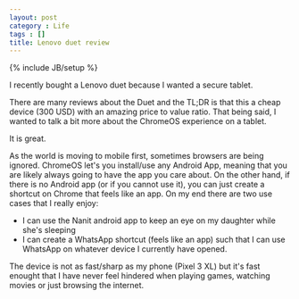 ```yaml
---
layout: post
category : Life
tags : []
title: Lenovo duet review
---
```

{% include JB/setup %}

I recently bought a Lenovo duet because I wanted a secure tablet.

There are many reviews about the Duet and the TL;DR is that this a cheap device (300 USD)
with an amazing price to value ratio. That being said, I wanted to talk a bit more about
the ChromeOS experience on a tablet.

It is great.

As the world is moving to mobile first, sometimes browsers are being ignored.
ChromeOS let's you install/use any Android App, meaning that you are likely
always going to have the app you care about. On the other hand, if there is no
Android app (or if you cannot use it), you can just create a shortcut on Chrome
that feels like an app. On my end there are two use cases that I really enjoy:

- I can use the Nanit android app to keep an eye on my daughter while she's sleeping
- I can create a WhatsApp shortcut (feels like an app) such that I can use WhatsApp
on whatever device I currently have opened.

The device is not as fast/sharp as my phone (Pixel 3 XL) but it's fast enought that
I have never feel hindered when playing games, watching movies or just browsing the
internet.
